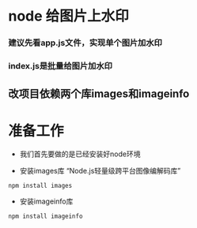 node 给图片上水印
=======================
### 建议先看app.js文件，实现单个图片加水印

### index.js是批量给图片加水印

改项目依赖两个库images和imageinfo
----------------
# 准备工作

- 我们首先要做的是已经安装好node环境

- 安装images库 “Node.js轻量级跨平台图像编解码库”
```
npm install images
```
- 安装imageinfo库 
```
npm install imageinfo
```






